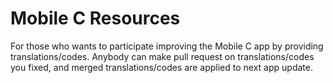 # Mobile C Resources

For those who wants to participate improving the Mobile C app by providing translations/codes.
Anybody can make pull request on translations/codes you fixed, and merged translations/codes are applied to next app update.
